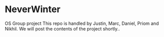 NeverWinter
===========

OS Group project 
This repo is handled by Justin, Marc, Daniel, Priom and Nikhil.
We will post the contents of the project shortly..

